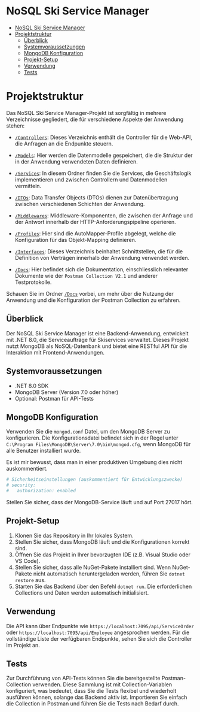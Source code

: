 
# NoSQL Ski Service Manager

- [NoSQL Ski Service Manager](#nosql-ski-service-manager)
- [Projektstruktur](#projektstruktur)
  - [Überblick](#überblick)
  - [Systemvoraussetzungen](#systemvoraussetzungen)
  - [MongoDB Konfiguration](#mongodb-konfiguration)
  - [Projekt-Setup](#projekt-setup)
  - [Verwendung](#verwendung)
  - [Tests](#tests)

# Projektstruktur

Das NoSQL Ski Service Manager-Projekt ist sorgfältig in mehrere Verzeichnisse gegliedert, die für verschiedene Aspekte der Anwendung stehen:

- [`/Controllers`](https://github.com/ArdaBs/NoSQLSkiServiceManager/tree/master/NoSQLSkiServiceManager/Controllers): Dieses Verzeichnis enthält die Controller für die Web-API, die Anfragen an die Endpunkte steuern.

- [`/Models`](https://github.com/ArdaBs/NoSQLSkiServiceManager/tree/master/NoSQLSkiServiceManager/Models): Hier werden die Datenmodelle gespeichert, die die Struktur der in der Anwendung verwendeten Daten definieren.

- [`/Services`](https://github.com/ArdaBs/NoSQLSkiServiceManager/tree/master/NoSQLSkiServiceManager/Services): In diesem Ordner finden Sie die Services, die Geschäftslogik implementieren und zwischen Controllern und Datenmodellen vermitteln.

- [`/DTOs`](https://github.com/ArdaBs/NoSQLSkiServiceManager/tree/master/NoSQLSkiServiceManager/DTOs): Data Transfer Objects (DTOs) dienen zur Datenübertragung zwischen verschiedenen Schichten der Anwendung.

- [`/Middlewares`](https://github.com/ArdaBs/NoSQLSkiServiceManager/tree/master/NoSQLSkiServiceManager/Middlewares): Middleware-Komponenten, die zwischen der Anfrage und der Antwort innerhalb der HTTP-Anforderungspipeline operieren.

- [`/Profiles`](https://github.com/ArdaBs/NoSQLSkiServiceManager/tree/master/NoSQLSkiServiceManager/Profiles): Hier sind die AutoMapper-Profile abgelegt, welche die Konfiguration für das Objekt-Mapping definieren.

- [`/Interfaces`](https://github.com/ArdaBs/NoSQLSkiServiceManager/tree/master/NoSQLSkiServiceManager/Interfaces): Dieses Verzeichnis beinhaltet Schnittstellen, die für die Definition von Verträgen innerhalb der Anwendung verwendet werden.

- [`/Docs`](https://github.com/ArdaBs/NoSQLSkiServiceManager/tree/master/Docs): Hier befindet sich die Dokumentation, einschliesslich relevanter Dokumente wie der `Postman Collection V2.1` und anderer Testprotokolle.

Schauen Sie im Ordner [`/Docs`](https://github.com/ArdaBs/NoSQLSkiServiceManager/tree/master/Docs) vorbei, um mehr über die Nutzung der Anwendung und die Konfiguration der Postman Collection zu erfahren.

## Überblick

Der NoSQL Ski Service Manager ist eine Backend-Anwendung, entwickelt mit .NET 8.0, die Serviceaufträge für Skiservices verwaltet. Dieses Projekt nutzt MongoDB als NoSQL-Datenbank und bietet eine RESTful API für die Interaktion mit Frontend-Anwendungen.

## Systemvoraussetzungen

- .NET 8.0 SDK
- MongoDB Server (Version 7.0 oder höher)
- Optional: Postman für API-Tests

## MongoDB Konfiguration

Verwenden Sie die `mongod.conf` Datei, um den MongoDB Server zu konfigurieren. Die Konfigurationsdatei befindet sich in der Regel unter `C:\Program Files\MongoDB\Server\7.0\bin\mongod.cfg`, wenn MongoDB für alle Benutzer installiert wurde.

Es ist mir bewusst, dass man in einer produktiven Umgebung dies nicht auskommentiert.

```yaml
# Sicherheitseinstellungen (auskommentiert für Entwicklungszwecke)
# security:
#   authorization: enabled
```

Stellen Sie sicher, dass der MongoDB-Service läuft und auf Port 27017 hört.

## Projekt-Setup

1. Klonen Sie das Repository in Ihr lokales System.
2. Stellen Sie sicher, dass MongoDB läuft und die Konfigurationen korrekt sind.
3. Öffnen Sie das Projekt in Ihrer bevorzugten IDE (z.B. Visual Studio oder VS Code).
4. Stellen Sie sicher, dass alle NuGet-Pakete installiert sind. Wenn NuGet-Pakete nicht automatisch heruntergeladen werden, führen Sie `dotnet restore` aus.
5. Starten Sie das Backend über den Befehl `dotnet run`. Die erforderlichen Collections und Daten werden automatisch initialisiert.

## Verwendung

Die API kann über Endpunkte wie `https://localhost:7095/api/ServiceOrder` oder `https://localhost:7095/api/Employee` angesprochen werden. Für die vollständige Liste der verfügbaren Endpunkte, sehen Sie sich die Controller im Projekt an.

## Tests

Zur Durchführung von API-Tests können Sie die bereitgestellte Postman-Collection verwenden. Diese Sammlung ist mit Collection-Variablen konfiguriert, was bedeutet, dass Sie die Tests flexibel und wiederholt ausführen können, solange das Backend aktiv ist. Importieren Sie einfach die Collection in Postman und führen Sie die Tests nach Bedarf durch.